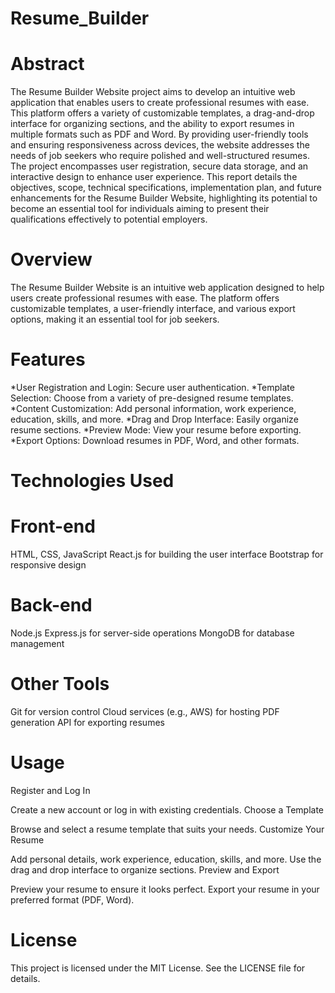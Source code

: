 # Resume_Builder
# Abstract
The Resume Builder Website project aims to develop an intuitive web application that enables users to create professional resumes with ease. This platform offers a variety of customizable templates, a drag-and-drop interface for organizing sections, and the ability to export resumes in multiple formats such as PDF and Word. By providing user-friendly tools and ensuring responsiveness across devices, the website addresses the needs of job seekers who require polished and well-structured resumes. The project encompasses user registration, secure data storage, and an interactive design to enhance user experience. This report details the objectives, scope, technical specifications, implementation plan, and future enhancements for the Resume Builder Website, highlighting its potential to become an essential tool for individuals aiming to present their qualifications effectively to potential employers.
# Overview
The Resume Builder Website is an intuitive web application designed to help users create professional resumes with ease. The platform offers customizable templates, a user-friendly interface, and various export options, making it an essential tool for job seekers.

# Features
*User Registration and Login: Secure user authentication.
*Template Selection: Choose from a variety of pre-designed resume templates.
*Content Customization: Add personal information, work experience, education, skills, and more.
*Drag and Drop Interface: Easily organize resume sections.
*Preview Mode: View your resume before exporting.
*Export Options: Download resumes in PDF, Word, and other formats.
# Technologies Used
# Front-end
HTML, CSS, JavaScript
React.js for building the user interface
Bootstrap for responsive design
# Back-end
Node.js
Express.js for server-side operations
MongoDB for database management
# Other Tools
Git for version control
Cloud services (e.g., AWS) for hosting
PDF generation API for exporting resumes

# Usage
Register and Log In

Create a new account or log in with existing credentials.
Choose a Template

Browse and select a resume template that suits your needs.
Customize Your Resume

Add personal details, work experience, education, skills, and more.
Use the drag and drop interface to organize sections.
Preview and Export

Preview your resume to ensure it looks perfect.
Export your resume in your preferred format (PDF, Word).

# License
This project is licensed under the MIT License. See the LICENSE file for details.
